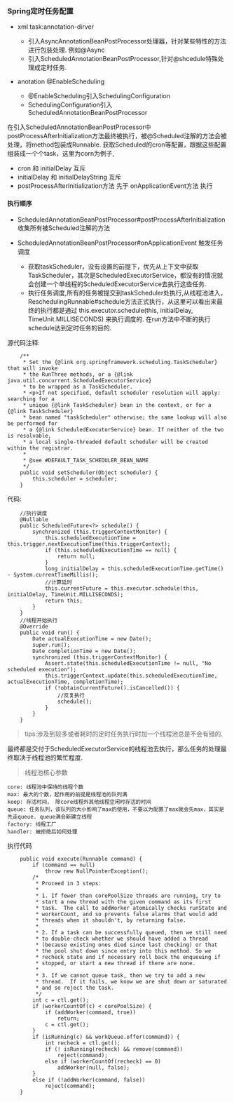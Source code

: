 ### Spring定时任务配置

*   xml  task:annotation-dirver
	* 引入AsyncAnnotationBeanPostProcessor处理器，针对某些特性的方法进行包装处理. 例如@Async
	* 引入ScheduledAnnotationBeanPostProcessor,针对@shcedule特殊处理成定时任务.

* anotation @EnableScheduling
	* @EnableScheduling引入SchedulingConfiguration
	* SchedulingConfiguration引入ScheduledAnnotationBeanPostProcessor


在引入ScheduledAnnotationBeanPostProcessor中postProcessAfterInitialization方法最终被执行，被@Scheduled注解的方法会被处理，将method包装成Runnable. 获取Scheduled的cron等配置，跟据这些配置组装成一个个task，这里为corn为例子,

* cron 和 initialDelay 互斥
* initialDelay 和 initialDelayString 互斥
* postProcessAfterInitialization方法 先于 onApplicationEvent方法 执行

#### 执行顺序

* ScheduledAnnotationBeanPostProcessor#postProcessAfterInitialization收集所有被Scheduled注解的方法

* ScheduledAnnotationBeanPostProcessor#onApplicationEvent 触发任务调度
    * 获取taskScheduler，没有设置的前提下，优先从上下文中获取TaskScheduler，其次是ScheduledExecutorService，都没有的情况就会创建一个单线程的ScheduledExecutorService去执行这些任务. 
	* 执行任务调度,所有的任务被提交到taskScheduler处执行,从线程池进入，ReschedulingRunnable#schedule方法正式执行，从这里可以看出来最终的执行都是通过 this.executor.schedule(this, initialDelay, TimeUnit.MILLISECONDS) 来执行调度的. 在run方法中不断的执行schedule达到定时任务的目的.

源代码注释:
```text
    /**
     * Set the {@link org.springframework.scheduling.TaskScheduler} that will invoke
     * the RunThree methods, or a {@link java.util.concurrent.ScheduledExecutorService}
     * to be wrapped as a TaskScheduler.
     * <p>If not specified, default scheduler resolution will apply: searching for a
     * unique {@link TaskScheduler} bean in the context, or for a {@link TaskScheduler}
     * bean named "taskScheduler" otherwise; the same lookup will also be performed for
     * a {@link ScheduledExecutorService} bean. If neither of the two is resolvable,
     * a local single-threaded default scheduler will be created within the registrar.
     *
     * @see #DEFAULT_TASK_SCHEDULER_BEAN_NAME
     */
    public void setScheduler(Object scheduler) {
        this.scheduler = scheduler;
    }
```

代码:
```text
    //执行调度
	@Nullable
	public ScheduledFuture<?> schedule() {
		synchronized (this.triggerContextMonitor) {
			this.scheduledExecutionTime = this.trigger.nextExecutionTime(this.triggerContext);
			if (this.scheduledExecutionTime == null) {
				return null;
			}
			long initialDelay = this.scheduledExecutionTime.getTime() - System.currentTimeMillis();
            //计算延时
			this.currentFuture = this.executor.schedule(this, initialDelay, TimeUnit.MILLISECONDS);
			return this;
		}
	}
    //线程开始执行
	@Override
	public void run() {
		Date actualExecutionTime = new Date();
		super.run();
		Date completionTime = new Date();
		synchronized (this.triggerContextMonitor) {
			Assert.state(this.scheduledExecutionTime != null, "No scheduled execution");
			this.triggerContext.update(this.scheduledExecutionTime, actualExecutionTime, completionTime);
			if (!obtainCurrentFuture().isCancelled()) {
                //反复执行
				schedule();
			}
		}
	}
```

>tips:涉及到较多或者耗时的定时任务执行时加一个线程池总是不会有错的.

最终都是交付于ScheduledExecutorService的线程池去执行，那么任务的处理最终取决于线程池的繁忙程度.
 
>线程池核心参数

```text
core: 线程池中保持的线程个数
max: 最大的个数，起作用的前提是线程池的队列满
keep: 存活时间， 除core线程外其他线程空闲时存活的时间
queue: 任务队列，该队列的大小影响了max的使用，不要以为配置了max就会先max，其实是先走queue. queue满会新建立线程
factory: 线程工厂
handler: 被拒绝后如何处理
```

执行代码
```text
    public void execute(Runnable command) {
        if (command == null)
            throw new NullPointerException();
        /*
         * Proceed in 3 steps:
         *
         * 1. If fewer than corePoolSize threads are running, try to
         * start a new thread with the given command as its first
         * task.  The call to addWorker atomically checks runState and
         * workerCount, and so prevents false alarms that would add
         * threads when it shouldn't, by returning false.
         *
         * 2. If a task can be successfully queued, then we still need
         * to double-check whether we should have added a thread
         * (because existing ones died since last checking) or that
         * the pool shut down since entry into this method. So we
         * recheck state and if necessary roll back the enqueuing if
         * stopped, or start a new thread if there are none.
         *
         * 3. If we cannot queue task, then we try to add a new
         * thread.  If it fails, we know we are shut down or saturated
         * and so reject the task.
         */
        int c = ctl.get();
        if (workerCountOf(c) < corePoolSize) {
            if (addWorker(command, true))
                return;
            c = ctl.get();
        }
        if (isRunning(c) && workQueue.offer(command)) {
            int recheck = ctl.get();
            if (! isRunning(recheck) && remove(command))
                reject(command);
            else if (workerCountOf(recheck) == 0)
                addWorker(null, false);
        }
        else if (!addWorker(command, false))
            reject(command);
    }
```